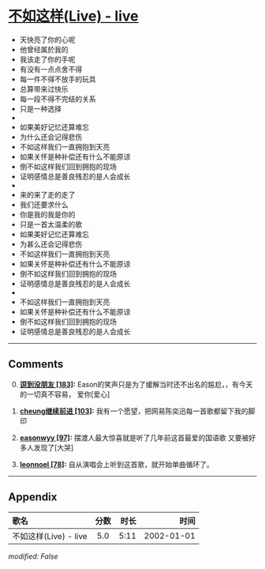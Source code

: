 # [不如这样(Live) - live](https://music.163.com/song?id=67241)

* 天快亮了你的心呢
* 他曾经属於我的
* 我该走了你的手呢
* 有没有一点点舍不得
* 每一件不得不放手的玩具
* 总算带来过快乐
* 每一段不得不完结的关系
* 只是一种选择
* 
* 如果美好记忆还算难忘
* 为什么还会记得悲伤
* 不如这样我们一直拥抱到天亮
* 如果关怀是种补偿还有什么不能原谅
* 倒不如这样我们回到拥抱的现场
* 证明感情总是善良残忍的是人会成长
* 
* 来的来了走的走了
* 我们还要求什么
* 你是我的我是你的
* 只是一首太温柔的歌
* 如果美好记忆还算难忘
* 为甚么还会记得悲伤
* 不如这样我们一直拥抱到天亮
* 如果关怀是种补偿还有什么不能原谅
* 倒不如这样我们回到拥抱的现场
* 证明感情总是善良残忍的是人会成长
* 
* 不如这样我们一直拥抱到天亮
* 如果关怀是种补偿还有什么不能原谅
* 倒不如这样我们回到拥抱的现场
* 证明感情总是善良残忍的是人会成长


---

## Comments
0. **[逗到没朋友 \[183\]](https://music.163.com/#/user/home?id=58295364):** Eason的笑声只是为了缓解当时还不出名的尴尬，，有今天的一切真不容易，  爱你[爱心]

1. **[cheung继续前进 \[103\]](https://music.163.com/#/user/home?id=77930852):** 我有一个愿望，把网易陈奕迅每一首歌都留下我的脚印

2. **[easonwyy \[97\]](https://music.163.com/#/user/home?id=318683331):** 摆渡人最大惊喜就是听了几年前这首最爱的国语歌 又要被好多人发现了[大哭]

3. **[leonnoel \[78\]](https://music.163.com/#/user/home?id=33218916):** 自从演唱会上听到这首歌，就开始单曲循环了。



---

## Appendix

|歌名|分数|时长|时间|
|:---|:---:|---:|---:|
|不如这样(Live) - live|5.0|5:11|2002-01-01

*modified: False*